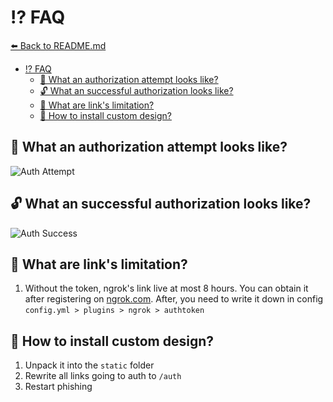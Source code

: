 # ⁉️ FAQ

[⬅️ Back to README.md](../README.md)

- [⁉️ FAQ](#️-faq)
  - [🔐 What an authorization attempt looks like?](#-what-an-authorization-attempt-looks-like)
  - [🔓 What an successful authorization looks like?](#-what-an-successful-authorization-looks-like)
  - [🔗 What are link's limitation?](#-what-are-links-limitation)
  - [🎨 How to install custom design?](#-how-to-install-custom-design)

## 🔐 What an authorization attempt looks like?

![Auth Attempt](./authorization-attempt.png)

## 🔓 What an successful authorization looks like?

![Auth Success](./successful-auth.png)

## 🔗 What are link's limitation?

1. Without the token, ngrok's link live at most 8 hours. You can obtain it after registering on [ngrok.com](https://dashboard.ngrok.com/login). After, you need to write it down in config `config.yml > plugins > ngrok > authtoken`

## 🎨 How to install custom design?

1. Unpack it into the `static` folder
2. Rewrite all links going to auth to `/auth`
3. Restart phishing
